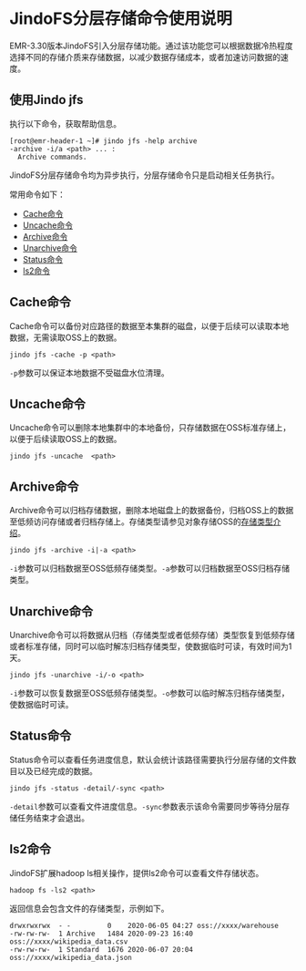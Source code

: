 # JindoFS分层存储命令使用说明

EMR-3.30版本JindoFS引入分层存储功能。通过该功能您可以根据数据冷热程度选择不同的存储介质来存储数据，以减少数据存储成本，或者加速访问数据的速度。

## 使用Jindo jfs

执行以下命令，获取帮助信息。

```
[root@emr-header-1 ~]# jindo jfs -help archive
-archive -i/a <path> ... :
  Archive commands.
```

JindoFS分层存储命令均为异步执行，分层存储命令只是启动相关任务执行。

常用命令如下：

-   [Cache命令](#section_69h_xwy_36s)
-   [Uncache命令](#section_8fa_jvl_g2w)
-   [Archive命令](#section_6rs_viw_b2x)
-   [Unarchive命令](#section_o06_4ll_fcf)
-   [Status命令](#section_kk5_kul_gkv)
-   [ls2命令](#section_m3n_mxc_40v)

## Cache命令

Cache命令可以备份对应路径的数据至本集群的磁盘，以便于后续可以读取本地数据，无需读取OSS上的数据。

```
jindo jfs -cache -p <path>
```

`-p`参数可以保证本地数据不受磁盘水位清理。

## Uncache命令

Uncache命令可以删除本地集群中的本地备份，只存储数据在OSS标准存储上，以便于后续读取OSS上的数据。

```
jindo jfs -uncache  <path>
```

## Archive命令

Archive命令可以归档存储数据，删除本地磁盘上的数据备份，归档OSS上的数据至低频访问存储或者归档存储上。存储类型请参见对象存储OSS的[存储类型介绍](/cn.zh-CN/开发指南/存储类型/存储类型介绍.md)。

```
jindo jfs -archive -i|-a <path>
```

`-i`参数可以归档数据至OSS低频存储类型。`-a`参数可以归档数据至OSS归档存储类型。

## Unarchive命令

Unarchive命令可以将数据从归档（存储类型或者低频存储）类型恢复到低频存储或者标准存储，同时可以临时解冻归档存储类型，使数据临时可读，有效时间为1天。

```
jindo jfs -unarchive -i/-o <path>
```

`-i`参数可以恢复数据至OSS低频存储类型。`-o`参数可以临时解冻归档存储类型，使数据临时可读。

## Status命令

Status命令可以查看任务进度信息，默认会统计该路径需要执行分层存储的文件数目以及已经完成的数据。

```
jindo jfs -status -detail/-sync <path>
```

`-detail`参数可以查看文件进度信息。`-sync`参数表示该命令需要同步等待分层存储任务结束才会退出。

## ls2命令

JindoFS扩展hadoop ls相关操作，提供ls2命令可以查看文件存储状态。

```
hadoop fs -ls2 <path>
```

返回信息会包含文件的存储类型，示例如下。

```
drwxrwxrwx  - -         0    2020-06-05 04:27 oss://xxxx/warehouse
-rw-rw-rw-  1 Archive   1484 2020-09-23 16:40 oss://xxxx/wikipedia_data.csv
-rw-rw-rw-  1 Standard  1676 2020-06-07 20:04 oss://xxxx/wikipedia_data.json
```

